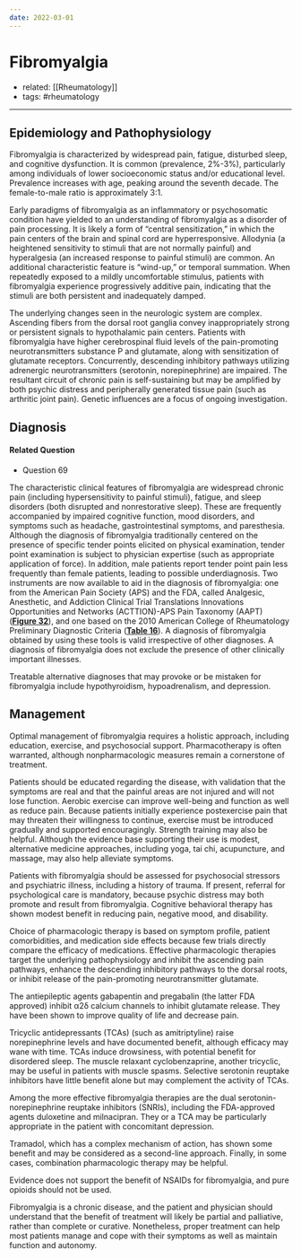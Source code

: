 ```yaml
---
date: 2022-03-01
---
```


# Fibromyalgia

- related: [[Rheumatology]]
- tags: #rheumatology
---

## Epidemiology and Pathophysiology

Fibromyalgia is characterized by widespread pain, fatigue, disturbed sleep, and cognitive dysfunction. It is common (prevalence, 2%-3%), particularly among individuals of lower socioeconomic status and/or educational level. Prevalence increases with age, peaking around the seventh decade. The female-to-male ratio is approximately 3:1.

Early paradigms of fibromyalgia as an inflammatory or psychosomatic condition have yielded to an understanding of fibromyalgia as a disorder of pain processing. It is likely a form of “central sensitization,” in which the pain centers of the brain and spinal cord are hyperresponsive. Allodynia (a heightened sensitivity to stimuli that are not normally painful) and hyperalgesia (an increased response to painful stimuli) are common. An additional characteristic feature is “wind-up,” or temporal summation. When repeatedly exposed to a mildly uncomfortable stimulus, patients with fibromyalgia experience progressively additive pain, indicating that the stimuli are both persistent and inadequately damped.

The underlying changes seen in the neurologic system are complex. Ascending fibers from the dorsal root ganglia convey inappropriately strong or persistent signals to hypothalamic pain centers. Patients with fibromyalgia have higher cerebrospinal fluid levels of the pain-promoting neurotransmitters substance P and glutamate, along with sensitization of glutamate receptors. Concurrently, descending inhibitory pathways utilizing adrenergic neurotransmitters (serotonin, norepinephrine) are impaired. The resultant circuit of chronic pain is self-sustaining but may be amplified by both psychic distress and peripherally generated tissue pain (such as arthritic joint pain). Genetic influences are a focus of ongoing investigation.

## Diagnosis

#### Related Question

- Question 69

The characteristic clinical features of fibromyalgia are widespread chronic pain (including hypersensitivity to painful stimuli), fatigue, and sleep disorders (both disrupted and nonrestorative sleep). These are frequently accompanied by impaired cognitive function, mood disorders, and symptoms such as headache, gastrointestinal symptoms, and paresthesia. Although the diagnosis of fibromyalgia traditionally centered on the presence of specific tender points elicited on physical examination, tender point examination is subject to physician expertise (such as appropriate application of force). In addition, male patients report tender point pain less frequently than female patients, leading to possible underdiagnosis. Two instruments are now available to aid in the diagnosis of fibromyalgia: one from the American Pain Society (APS) and the FDA, called Analgesic, Anesthetic, and Addiction Clinical Trial Translations Innovations Opportunities and Networks (ACTTION)-APS Pain Taxonomy (AAPT) (**[Figure 32](https://mksap18.acponline.org/app/topics/rm/figures/mk18_a_rm_f32)**), and one based on the 2010 American College of Rheumatology Preliminary Diagnostic Criteria (**[Table 16](https://mksap18.acponline.org/app/topics/rm/tables/mk18_a_rm_t16)**). A diagnosis of fibromyalgia obtained by using these tools is valid irrespective of other diagnoses. A diagnosis of fibromyalgia does not exclude the presence of other clinically important illnesses.

Treatable alternative diagnoses that may provoke or be mistaken for fibromyalgia include hypothyroidism, hypoadrenalism, and depression.

## Management

Optimal management of fibromyalgia requires a holistic approach, including education, exercise, and psychosocial support. Pharmacotherapy is often warranted, although nonpharmacologic measures remain a cornerstone of treatment.

Patients should be educated regarding the disease, with validation that the symptoms are real and that the painful areas are not injured and will not lose function. Aerobic exercise can improve well-being and function as well as reduce pain. Because patients initially experience postexercise pain that may threaten their willingness to continue, exercise must be introduced gradually and supported encouragingly. Strength training may also be helpful. Although the evidence base supporting their use is modest, alternative medicine approaches, including yoga, tai chi, acupuncture, and massage, may also help alleviate symptoms.

Patients with fibromyalgia should be assessed for psychosocial stressors and psychiatric illness, including a history of trauma. If present, referral for psychological care is mandatory, because psychic distress may both promote and result from fibromyalgia. Cognitive behavioral therapy has shown modest benefit in reducing pain, negative mood, and disability.

Choice of pharmacologic therapy is based on symptom profile, patient comorbidities, and medication side effects because few trials directly compare the efficacy of medications. Effective pharmacologic therapies target the underlying pathophysiology and inhibit the ascending pain pathways, enhance the descending inhibitory pathways to the dorsal roots, or inhibit release of the pain-promoting neurotransmitter glutamate.

The antiepileptic agents gabapentin and pregabalin (the latter FDA approved) inhibit α2δ calcium channels to inhibit glutamate release. They have been shown to improve quality of life and decrease pain.

Tricyclic antidepressants (TCAs) (such as amitriptyline) raise norepinephrine levels and have documented benefit, although efficacy may wane with time. TCAs induce drowsiness, with potential benefit for disordered sleep. The muscle relaxant cyclobenzaprine, another tricyclic, may be useful in patients with muscle spasms. Selective serotonin reuptake inhibitors have little benefit alone but may complement the activity of TCAs.

Among the more effective fibromyalgia therapies are the dual serotonin-norepinephrine reuptake inhibitors (SNRIs), including the FDA-approved agents duloxetine and milnacipran. They or a TCA may be particularly appropriate in the patient with concomitant depression.

Tramadol, which has a complex mechanism of action, has shown some benefit and may be considered as a second-line approach. Finally, in some cases, combination pharmacologic therapy may be helpful.

Evidence does not support the benefit of NSAIDs for fibromyalgia, and pure opioids should not be used.

Fibromyalgia is a chronic disease, and the patient and physician should understand that the benefit of treatment will likely be partial and palliative, rather than complete or curative. Nonetheless, proper treatment can help most patients manage and cope with their symptoms as well as maintain function and autonomy.
